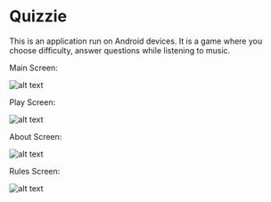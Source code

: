 # Quizzie
This is an application run on Android devices. It is a game where you choose difficulty, answer questions while listening to music.



Main Screen:


![alt text](https://gyazo.com/765ab56ee36bbaa95f1394ea0e32b31d.png)

Play Screen:


![alt text](https://gyazo.com/cef0f5a0b5971da2ae291b55c1c916bf.png)

About Screen:


![alt text](https://gyazo.com/be61b9fb4d97659283463c424ec699a8.png)

Rules Screen:


![alt text](https://gyazo.com/bf6d06df05259386b2721420e08dde43.png)
